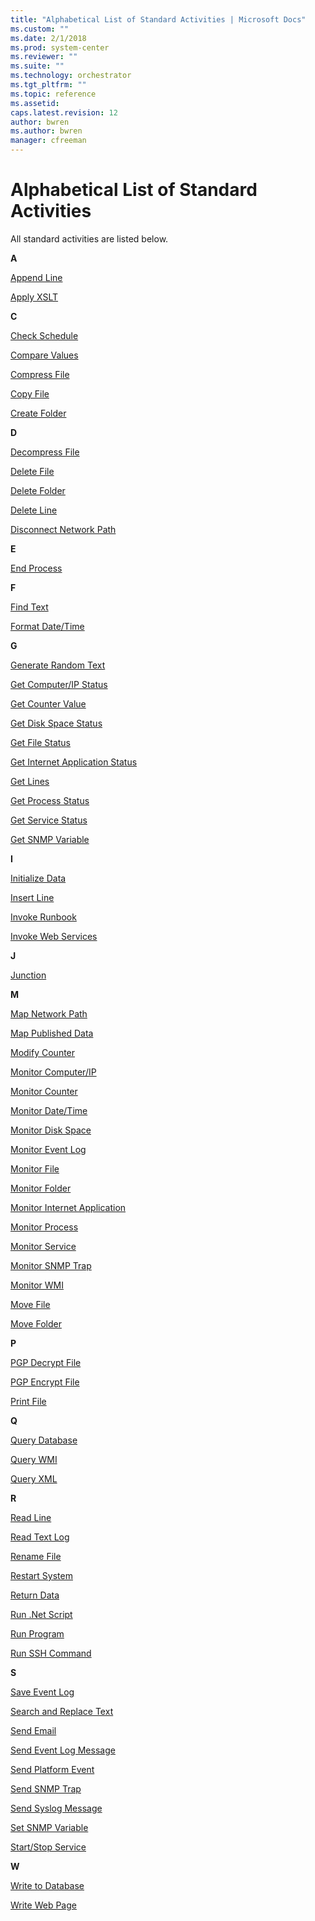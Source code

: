 ```yaml
---
title: "Alphabetical List of Standard Activities | Microsoft Docs"
ms.custom: ""
ms.date: 2/1/2018
ms.prod: system-center
ms.reviewer: ""
ms.suite: ""
ms.technology: orchestrator
ms.tgt_pltfrm: ""
ms.topic: reference
ms.assetid:
caps.latest.revision: 12
author: bwren
ms.author: bwren
manager: cfreeman
---
```

# Alphabetical List of Standard Activities
All standard activities are listed below.  

 **A**  

 [Append Line](append-line.md)  

 [Apply XSLT](apply-xslt.md)  

 **C**  

 [Check Schedule](check-schedule.md)  

 [Compare Values](compare-values.md)  

 [Compress File](compress-file.md)  

 [Copy File](copy-file.md)  

 [Create Folder](create-folder.md)  

 **D**  

 [Decompress File](decompress-file.md)  

 [Delete File](delete-file.md)  

 [Delete Folder](delete-folder.md)  

 [Delete Line](delete-line.md)  

 [Disconnect Network Path](disconnect-network-path.md)  

 **E**  

 [End Process](end-process.md)  

 **F**  

 [Find Text](find-text.md)  

 [Format Date/Time](format-date-time.md)  

 **G**  

 [Generate Random Text](generate-random-text.md)  

 [Get Computer/IP Status](get-computer-ip-status.md)  

 [Get Counter Value](get-counter-value.md)  

 [Get Disk Space Status](get-disk-space-status.md)  

 [Get File Status](get-file-status.md)  

 [Get Internet Application Status](get-internet-application-status.md)  

 [Get Lines](get-lines.md)  

 [Get Process Status](get-process-status.md)  

 [Get Service Status](get-service-status.md)  

 [Get SNMP Variable](get-snmp-variable.md)  

 **I**  

 [Initialize Data](initialize-data.md)  

 [Insert Line](insert-line.md)  

 [Invoke Runbook](invoke-runbook.md)  

 [Invoke Web Services](invoke-web-services.md)  

 **J**  

 [Junction](junction.md)  

 **M**  

 [Map Network Path](map-network-path.md)  

 [Map Published Data](map-published-data.md)  

 [Modify Counter](modify-counter.md)  

 [Monitor Computer/IP](monitor-computer-ip.md)  

 [Monitor Counter](monitor-counter.md)  

 [Monitor Date/Time](monitor-date-time.md)  

 [Monitor Disk Space](monitor-disk-space.md)  

 [Monitor Event Log](monitor-event-log.md)  

 [Monitor File](monitor-file.md)  

 [Monitor Folder](monitor-folder.md)  

 [Monitor Internet Application](monitor-internet-application.md)  

 [Monitor Process](monitor-process.md)  

 [Monitor Service](monitor-service.md)  

 [Monitor SNMP Trap](monitor-snmp-trap.md)  

 [Monitor WMI](monitor-wmi.md)  

 [Move File](move-file.md)  

 [Move Folder](move-folder.md)  

 **P**  

 [PGP Decrypt File](pgp-decrypt-file.md)  

 [PGP Encrypt File](pgp-encrypt-file.md)  

 [Print File](print-file.md)  

 **Q**  

 [Query Database](query-database.md)  

 [Query WMI](query-wmi.md)  

 [Query XML](query-xml.md)  

 **R**  

 [Read Line](read-line.md)  

 [Read Text Log](read-text-log.md)  

 [Rename File](rename-file.md)  

 [Restart System](restart-system.md)  

 [Return Data](return-data.md)  

 [Run .Net Script](run-net-script.md)  

 [Run Program](run-program.md)  

 [Run SSH Command](run-ssh-command.md)  

 **S**  

 [Save Event Log](save-event-log.md)  

 [Search and Replace Text](search-and-replace-text.md)  

 [Send Email](send-email.md)  

 [Send Event Log Message](send-event-log-message.md)  

 [Send Platform Event](send-platform-event.md)  

 [Send SNMP Trap](send-snmp-trap.md)  

 [Send Syslog Message](send-syslog-message.md)  

 [Set SNMP Variable](set-snmp-variable.md)  

 [Start/Stop Service](start-stop-service.md)  

 **W**  

 [Write to Database](write-to-database.md)  

 [Write Web Page](write-web-page.md)
